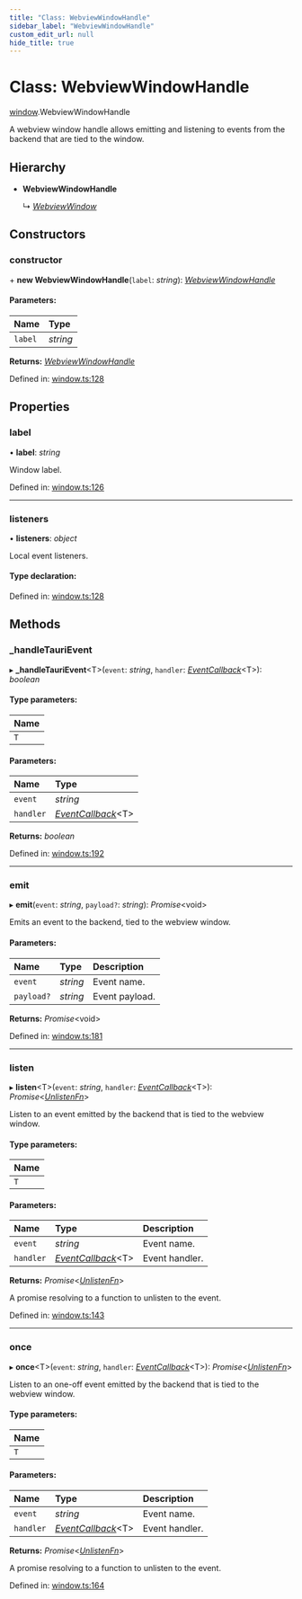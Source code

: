 ```yaml
---
title: "Class: WebviewWindowHandle"
sidebar_label: "WebviewWindowHandle"
custom_edit_url: null
hide_title: true
---
```


# Class: WebviewWindowHandle

[window](../modules/window.md).WebviewWindowHandle

A webview window handle allows emitting and listening to events from the backend that are tied to the window.

## Hierarchy

* **WebviewWindowHandle**

  ↳ [*WebviewWindow*](window.webviewwindow.md)

## Constructors

### constructor

\+ **new WebviewWindowHandle**(`label`: *string*): [*WebviewWindowHandle*](window.webviewwindowhandle.md)

#### Parameters:

Name | Type |
:------ | :------ |
`label` | *string* |

**Returns:** [*WebviewWindowHandle*](window.webviewwindowhandle.md)

Defined in: [window.ts:128](https://github.com/tauri-apps/tauri/blob/a68b4ee8/tooling/api/src/window.ts#L128)

## Properties

### label

• **label**: *string*

Window label.

Defined in: [window.ts:126](https://github.com/tauri-apps/tauri/blob/a68b4ee8/tooling/api/src/window.ts#L126)

___

### listeners

• **listeners**: *object*

Local event listeners.

#### Type declaration:

Defined in: [window.ts:128](https://github.com/tauri-apps/tauri/blob/a68b4ee8/tooling/api/src/window.ts#L128)

## Methods

### \_handleTauriEvent

▸ **_handleTauriEvent**<T\>(`event`: *string*, `handler`: [*EventCallback*](../modules/event.md#eventcallback)<T\>): *boolean*

#### Type parameters:

Name |
:------ |
`T` |

#### Parameters:

Name | Type |
:------ | :------ |
`event` | *string* |
`handler` | [*EventCallback*](../modules/event.md#eventcallback)<T\> |

**Returns:** *boolean*

Defined in: [window.ts:192](https://github.com/tauri-apps/tauri/blob/a68b4ee8/tooling/api/src/window.ts#L192)

___

### emit

▸ **emit**(`event`: *string*, `payload?`: *string*): *Promise*<void\>

Emits an event to the backend, tied to the webview window.

#### Parameters:

Name | Type | Description |
:------ | :------ | :------ |
`event` | *string* | Event name.   |
`payload?` | *string* | Event payload.    |

**Returns:** *Promise*<void\>

Defined in: [window.ts:181](https://github.com/tauri-apps/tauri/blob/a68b4ee8/tooling/api/src/window.ts#L181)

___

### listen

▸ **listen**<T\>(`event`: *string*, `handler`: [*EventCallback*](../modules/event.md#eventcallback)<T\>): *Promise*<[*UnlistenFn*](../modules/event.md#unlistenfn)\>

Listen to an event emitted by the backend that is tied to the webview window.

#### Type parameters:

Name |
:------ |
`T` |

#### Parameters:

Name | Type | Description |
:------ | :------ | :------ |
`event` | *string* | Event name.   |
`handler` | [*EventCallback*](../modules/event.md#eventcallback)<T\> | Event handler.   |

**Returns:** *Promise*<[*UnlistenFn*](../modules/event.md#unlistenfn)\>

A promise resolving to a function to unlisten to the event.

Defined in: [window.ts:143](https://github.com/tauri-apps/tauri/blob/a68b4ee8/tooling/api/src/window.ts#L143)

___

### once

▸ **once**<T\>(`event`: *string*, `handler`: [*EventCallback*](../modules/event.md#eventcallback)<T\>): *Promise*<[*UnlistenFn*](../modules/event.md#unlistenfn)\>

Listen to an one-off event emitted by the backend that is tied to the webview window.

#### Type parameters:

Name |
:------ |
`T` |

#### Parameters:

Name | Type | Description |
:------ | :------ | :------ |
`event` | *string* | Event name.   |
`handler` | [*EventCallback*](../modules/event.md#eventcallback)<T\> | Event handler.   |

**Returns:** *Promise*<[*UnlistenFn*](../modules/event.md#unlistenfn)\>

A promise resolving to a function to unlisten to the event.

Defined in: [window.ts:164](https://github.com/tauri-apps/tauri/blob/a68b4ee8/tooling/api/src/window.ts#L164)
